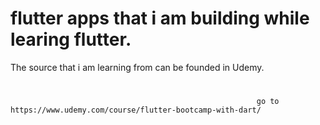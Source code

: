 # flutter  apps that i am building while learing flutter. 
The source that i am learning from can be founded in Udemy.
#
#
#
#

#
#
#
#
                                                           go to https://www.udemy.com/course/flutter-bootcamp-with-dart/

